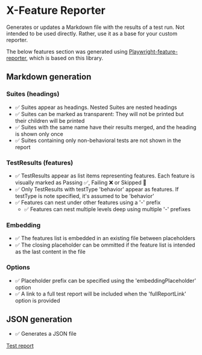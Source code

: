 # X-Feature Reporter
Generates or updates a Markdown file with the results of a test run.
Not intended to be used directly. Rather, use it as a base for your custom reporter.

The below features section was generated using [Playwright-feature-reporter](https://github.com/royk/playwright-feature-reporter), which is based on this library.

<!-- playwright-feature-reporter--start -->
## Markdown generation
  ### Suites (headings)
  - :white_check_mark: Suites appear as headings. Nested Suites are nested headings
  - :white_check_mark: Suites can be marked as transparent: They will not be printed but their children will be printed
  - :white_check_mark: Suites with the same name have their results merged, and the heading is shown only once
  - :white_check_mark: Suites containing only non-behavioral tests are not shown in the report
  ### TestResults (features)
  - :white_check_mark: TestResults appear as list items representing features. Each feature is visually marked as Passing ✅, Failing ❌ or Skipped 🚧
  - :white_check_mark: Only TestResults with testType 'behavior' appear as features. If testType is note specified, it's assumed to be 'behavior'
  - :white_check_mark: Features can nest under other features using a '-' prefix
    - :white_check_mark: Features can nest multiple levels deep using multiple '-' prefixes
  ### Embedding
  - :white_check_mark: The features list is embedded in an existing file between placeholders
  - :white_check_mark: The closing placeholder can be ommitted if the feature list is intended as the last content in the file
  ### Options
  - :white_check_mark: Placeholder prefix can be specified using the 'embeddingPlaceholder' option
  - :white_check_mark: A link to a full test report will be included when the 'fullReportLink' option is provided
## JSON generation
- :white_check_mark: Generates a JSON file

[Test report](https://raw.githack.com/royk/x-feature-reporter/refs/heads/main/playwright-report/index.html)

